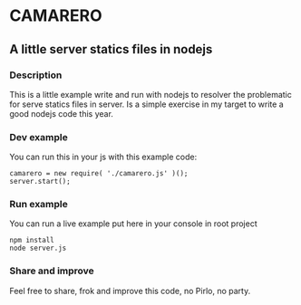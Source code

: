 # CAMARERO

## A little server statics files in nodejs

### Description
This is a little example write and run with nodejs to resolver the problematic for serve statics files in server.
Is a simple exercise in my target to write a good nodejs code this year.

### Dev example
You can run this in your js with this example code:

    camarero = new require( './camarero.js' )();
    server.start();

### Run example
You can run a live example put here in your console in root project

    npm install
    node server.js

### Share and improve
Feel free to share, frok and improve this code, no Pirlo, no party.
